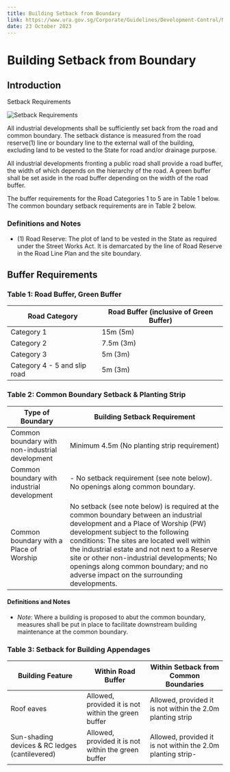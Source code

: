```yaml
---
title: Building Setback from Boundary
link: https://www.ura.gov.sg/Corporate/Guidelines/Development-Control/Non-Residential/B1/Setback
date: 23 October 2023
---
```


# Building Setback from Boundary

## Introduction

Setback Requirements

![Setback Requirements](https://www.ura.gov.sg/-/media/Corporate/Guidelines/Development-control/Industrial/B101_Road_Buffer_Setbacks.jpg?h=100%25&w=100%25)

All industrial developments shall be sufficiently set back from the road and common boundary. The setback distance is measured from the road reserve(1) line or boundary line to the external wall of the building, excluding land to be vested to the State for road and/or drainage purpose.

All industrial developments fronting a public road shall provide a road buffer, the width of which depends on the hierarchy of the road. A green buffer shall be set aside in the road buffer depending on the width of the road buffer.

The buffer requirements for the Road Categories 1 to 5 are in Table 1 below. The common boundary setback requirements are in Table 2 below.

### Definitions and Notes

- (1) Road Reserve: The plot of land to be vested in the State as required under the Street Works Act. It is demarcated by the line of Road Reserve in the Road Line Plan and the site boundary.

## Buffer Requirements

### Table 1: Road Buffer, Green Buffer

| Road Category                | Road Buffer (inclusive of Green Buffer) |
| ---------------------------- | --------------------------------------- |
| Category 1                   | 15m (5m)                                |
| Category 2                   | 7.5m (3m)                               |
| Category 3                   | 5m (3m)                                 |
| Category 4 - 5 and slip road | 5m (3m)                                 |

### Table 2: Common Boundary Setback & Planting Strip

| Type of Boundary                                | Building Setback Requirement                                                                                                                                                                                                                                                                                                                                                                         |
| ----------------------------------------------- | ---------------------------------------------------------------------------------------------------------------------------------------------------------------------------------------------------------------------------------------------------------------------------------------------------------------------------------------------------------------------------------------------------- |
| Common boundary with non-industrial development | Minimum 4.5m (No planting strip requirement)                                                                                                                                                                                                                                                                                                                                                         |
| Common boundary with industrial development     | - No setback requirement (see note below). No openings along common boundary.                                                                                                                                                                                                                                                                                                                        |
| Common boundary with a Place of Worship         | No setback (see note below) is required at the common boundary between an industrial development and a Place of Worship (PW) development subject to the following conditions: The sites are located well within the industrial estate and not next to a Reserve site or other non-industrial developments; No openings along common boundary; and no adverse impact on the surrounding developments. |

#### Definitions and Notes

- _Note_: Where a building is proposed to abut the common boundary, measures shall be put in place to facilitate downstream building maintenance at the common boundary.

### Table 3: Setback for Building Appendages

| Building Feature                               | Within Road Buffer                                  | Within Setback from Common Boundaries                       |
| ---------------------------------------------- | --------------------------------------------------- | ----------------------------------------------------------- |
| Roof eaves                                     | Allowed, provided it is not within the green buffer | Allowed, provided it is not within the 2.0m planting strip  |
| Sun-shading devices & RC ledges (cantilevered) | Allowed, provided it is not within the green buffer | Allowed, provided it is not within the 2.0m planting strip- |
